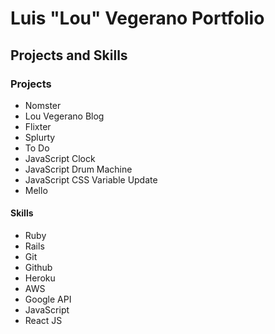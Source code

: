 # Luis "Lou" Vegerano Portfolio
## Projects and Skills
### Projects
* Nomster
* Lou Vegerano Blog
* Flixter
* Splurty
* To Do
* JavaScript Clock
* JavaScript Drum Machine
* JavaScript CSS Variable Update
* Mello

#### Skills
* Ruby
* Rails
* Git
* Github
* Heroku
* AWS
* Google API
* JavaScript
* React JS
